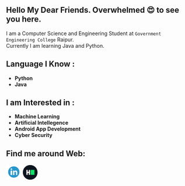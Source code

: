 ##  Hello My Dear Friends. Overwhelmed :heart_eyes: to see you here.



I am a Computer Science and Engineering Student at `Government Engineering College` Raipur.<br> Currently I am learning Java and Python.

## Language  I Know :
- **Python**
- **Java**

## I am Interested in :
- **Machine Learning**
- **Artificial Intellegence**
- **Android App Development**
- **Cyber Security**

## Find me around Web:

 <a href = "https://www.linkedin.com/in/komal-patel-681650204/"><img src = "./linkedIn.png" width = "42"/></a>    <a href = "https://www.hackerrank.com/komal14march2002"><img src = "./HackerRank.png" width = "40"/></a>